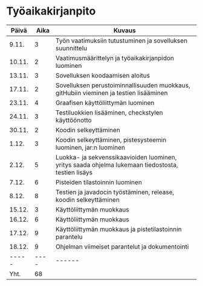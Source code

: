 # Työaikakirjanpito

Päivä  | Aika    | Kuvaus
------ | ------- | ---------
9.11. | 3 | Työn vaatimuksiin tutustuminen ja sovelluksen suunnittelu
10.11. | 2 | Vaatimusmäärittelyn ja työaikakirjanpidon luominen
13.11. | 3 | Sovelluksen koodaamisen aloitus
17.11. | 2 | Sovelluksen perustoiminnallisuuden muokkaus, gitHubiin vieminen ja testien lisääminen
23.11. | 4 | Graafisen käyttöliittymän luominen
24.11. | 3 | Testiluokkien lisääminen, checkstylen käyttöönotto
30.11. | 2 | Koodin selkeyttäminen
1.12. | 3 | Koodin selkeyttäminen, pistesysteemin luominen, jar:n luominen
2.12. | 5 | Luokka- ja sekvenssikaavioiden luominen, yritys saada ohjelma lukemaan tiedostosta, testien lisäys
7.12. | 6 | Pisteiden tilastoinnin luominen
8.12. | 8 | Testien ja javadocin työstäminen, release, koodin selkeyttäminen
15.12. | 3 | Käyttöliittymän muokkaus
16.12. | 6 | Käyttöliittymän muokkaus
17.12. | 9 | Käyttöliittymän muokkaus ja pistetilastoinnin parantelu
18.12. | 9 | Ohjelman viimeiset parantelut ja dokumentointi
----- |---- | ------
Yht. | 68
